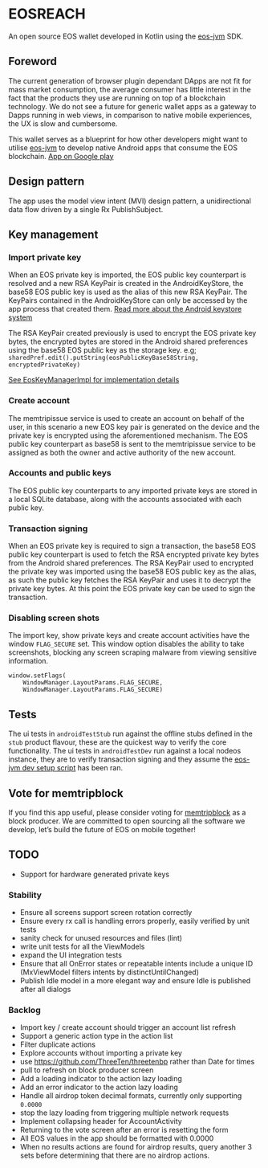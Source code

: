 # EOSREACH
An open source EOS wallet developed in Kotlin using the [eos-jvm](https://github.com/memtrip/eos-jvm) SDK.

## Foreword
The current generation of browser plugin dependant DApps are not fit for mass market consumption,
the average consumer has little interest in the fact that the products they use are running on top
of a blockchain technology. We do not see a future for generic wallet apps as a gateway to Dapps running in web views,
in comparison to native mobile experiences, the UX is slow and cumbersome.

This wallet serves as a blueprint for how other developers might want to utilise [eos-jvm](https://github.com/memtrip/eos-jvm)
to develop native Android apps that consume the EOS blockchain.
[App on Google play](https://play.google.com/store/apps/details?id=com.memtrip.eosreach)

## Design pattern
The app uses the model view intent (MVI) design pattern, a unidirectional data flow driven by a single
Rx PublishSubject.

## Key management
### Import private key
When an EOS private key is imported, the EOS public key counterpart is resolved and a new RSA KeyPair is created in the AndroidKeyStore, the base58 EOS public key is used as the alias of this new RSA KeyPair. The KeyPairs contained in the AndroidKeyStore can only be accessed by the app process that created them.
[Read more about the Android keystore system](https://developer.android.com/training/articles/keystore)

The RSA KeyPair created previously is used to encrypt the EOS private key bytes, the encrypted bytes are stored in the Android shared preferences using the base58 EOS public key as the storage key.
e.g; `sharedPref.edit().putString(eosPublicKeyBase58String, encryptedPrivateKey)`

[See EosKeyManagerImpl for implementation details](https://github.com/memtrip/eosreach/blob/master/android/app/src/main/java/com/memtrip/eosreach/wallet/EosKeyManagerImpl.kt)

### Create account
The memtripissue service is used to create an account on behalf of the user, in this scenario a new EOS key pair is generated on the device and the private key is encrypted using the aforementioned mechanism. The EOS public key counterpart as base58 is sent to the memtripissue service to be assigned as both the owner and active authority of the new account.

### Accounts and public keys
The EOS public key counterparts to any imported private keys are stored in a local SQLite database, along with the accounts associated with each public key.

### Transaction signing
When an EOS private key is required to sign a transaction, the base58 EOS public key counterpart is used to fetch the RSA encrypted private key bytes from the Android shared preferences. The RSA KeyPair used to encrypted the private key was imported using the base58 EOS public key as the alias, as such the public key fetches the RSA KeyPair and uses it to decrypt the private key bytes. At this point the EOS private key can be used to sign the transaction.

### Disabling screen shots
The import key, show private keys and create account activities have the window `FLAG_SECURE` set. This window option disables the ability to take screenshots, blocking any screen scraping malware from viewing sensitive information.
```
window.setFlags(
    WindowManager.LayoutParams.FLAG_SECURE,
    WindowManager.LayoutParams.FLAG_SECURE)
```

## Tests
The ui tests in `androidTestStub` run against the offline stubs defined in the `stub` product flavour,
these are the quickest way to verify the core functionality. The ui tests in `androidTestDev` run against
a local nodeos instance, they are to verify transaction signing and they assume the [eos-jvm dev setup script](https://github.com/memtrip/eos-jvm/tree/master/eos-dev-env)
has been ran.

## Vote for memtripblock
If you find this app useful, please consider voting for [memtripblock](https://www.memtrip.com/code_of_conduct.html)
as a block producer. We are committed to open sourcing all the software we develop, let’s build the future of EOS on mobile together!

## TODO
- Support for hardware generated private keys

### Stability
- Ensure all screens support screen rotation correctly
- Ensure every rx call is handling errors properly, easily verified by unit tests
- sanity check for unused resources and files (lint)
- write unit tests for all the ViewModels
- expand the UI integration tests
- Ensure that all OnError states or repeatable intents include a unique ID (MxViewModel filters
intents by distinctUntilChanged)
- Publish Idle model in a more elegant way and ensure Idle is published after all dialogs

### Backlog
- Import key / create account should trigger an account list refresh
- Support a generic action type in the action list
- Filter duplicate actions
- Explore accounts without importing a private key
- use https://github.com/ThreeTen/threetenbp rather than Date for times
- pull to refresh on block producer screen
- Add a loading indicator to the action lazy loading
- Add an error indicator to the action lazy loading
- Handle all airdrop token decimal formats, currently only supporting `0.0000`
- stop the lazy loading from triggering multiple network requests
- Implement collapsing header for AccountActivity
- Returning to the vote screen after an error is resetting the form
- All EOS values in the app should be formatted with 0.0000
- When no results actions are found for airdrop results, query another 3 sets before determining that there
are no airdrop actions.
